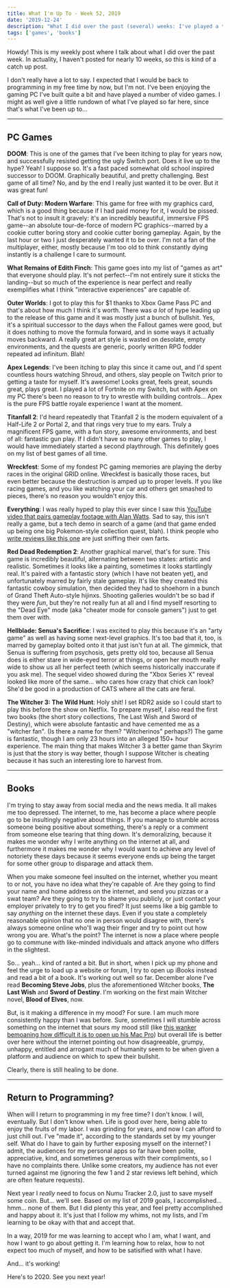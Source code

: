 ```yaml
---
title: What I'm Up To - Week 52, 2019
date: '2019-12-24'
description: "What I did over the past (several) weeks: I've played a ton of video games, and read books."
tags: ['games', 'books']
---
```


Howdy! This is my weekly post where I talk about what I did over the past week. In actuality, I haven't posted for nearly 10 weeks, so this is kind of a catch up post.

I don't really have a lot to say. I expected that I would be back to programming in my free time by now, but I'm not. I've been enjoying the gaming PC I've built quite a bit and have played a number of video games. I might as well give a little rundown of what I've played so far here, since that's what I've been up to...

---

## PC Games

**DOOM**: This is one of the games that I've been itching to play for years now, and successfully resisted getting the ugly Switch port. Does it live up to the hype? Yeah! I suppose so. It's a fast paced somewhat old school inspired successor to DOOM. Graphically beautiful, and pretty challenging. Best game of all time? No, and by the end I really just wanted it to be over. But it was great fun!

**Call of Duty: Modern Warfare**: This game for free with my graphics card, which is a good thing because if I had paid money for it, I would be pissed. That's not to insult it gravely: it's an incredibly beautiful, immersive FPS game--an absolute tour-de-force of modern PC graphics--marred by a cookie cutter boring story and cookie cutter boring gameplay. Again, by the last hour or two I just desperately wanted it to be over. I'm not a fan of the multiplayer, either, mostly because I'm too old to think constantly dying instantly is a challenge I care to surmount.

**What Remains of Edith Finch**: This game goes into my list of "games as art" that everyone should play. It's not perfect--I'm not entirely sure it sticks the landing--but so much of the experience is near perfect and really exemplifies what I think "interactive experiences" are capable of.

**Outer Worlds**: I got to play this for $1 thanks to Xbox Game Pass PC and that's about how much I think it's worth. There was *a lot* of hype leading up to the release of this game and it was mostly just a bunch of bullshit. Yes, it's a spiritual successor to the days when the Fallout games were good, but it does nothing to move the formula forward, and in some ways it actually moves backward. A really great art style is wasted on desolate, empty environments, and the quests are generic, poorly written RPG fodder repeated ad infinitum. Blah!

**Apex Legends**: I've been itching to play this since it came out, and I'd spent countless hours watching Shroud, and others, slay people on Twitch prior to getting a taste for myself. It's awesome! Looks great, feels great, sounds great, plays great. I played a lot of Fortnite on my Switch, but with Apex on my PC there's been no reason to try to wrestle with building controls... Apex is the pure FPS battle royale experience I want at the moment.

**Titanfall 2**: I'd heard repeatedly that Titanfall 2 is the modern equivalent of a Half-Life 2 or Portal 2, and that rings very true to my ears. Truly a magnificent FPS game, with a fun story, awesome environments, and best of all: fantastic gun play. If I didn't have so many other games to play, I would have immediately started a second playthrough. This definitely goes on my list of best games of all time.

**Wreckfest**: Some of my fondest PC gaming memories are playing the derby races in the original GRID online. Wreckfest is basically those races, but even better because the destruction is amped up to proper levels. If you like racing games, and you like watching your car and others get smashed to pieces, there's no reason you wouldn't enjoy this.

**Everything**: I was really hyped to play this ever since I saw this [YouTube video that pairs gameplay footage with Alan Watts](https://www.youtube.com/watch?v=HdJk8ROpuEo). Sad to say, this isn't really a game, but a tech demo in search of a game (and that game ended up being one big Pokemon-style collection quest, blah). I think people who [write reviews like this one](https://www.polygon.com/2017/3/21/14991494/everything-review-ps4-pc) are just sniffing their own farts.

**Red Dead Redemption 2**: Another graphical marvel, that's for sure. This game is incredibly beautiful, alternating between two states: artistic and realistic. Sometimes it looks like a painting, sometimes it looks startlingly real. It's paired with a fantastic story (which I have not beaten yet), and unfortunately marred by fairly stale gameplay. It's like they created this fantastic cowboy simulation, then decided they had to shoehorn in a bunch of Grand Theft Auto-style hijinxs. Shooting galleries wouldn't be so bad if they were *fun*, but they're not really fun at all and I find myself resorting to the "Dead Eye" mode (aka "cheater mode for console gamers") just to get them over with.

**Hellblade: Senua's Sacrifice**: I was excited to play this because it's an "arty game" as well as having some next-level graphics. It's too bad that it, too, is marred by gameplay bolted onto it that just isn't fun at all. The gimmick, that Senua is suffering from psychosis, gets pretty old too, because all Senua does is either stare in wide-eyed terror at things, or open her mouth really wide to show us all her perfect teeth (which seems historically inaccurate if you ask me). The sequel video showed during the "Xbox Series X" reveal looked like more of the same... who cares how crazy that chick can look? She'd be good in a production of CATS where all the cats are feral.

**The Witcher 3: The Wild Hunt**: Holy shit! I set RDR2 aside so I could start to play this before the show on Netflix. To prepare myself, I also read the first two books (the short story collections, The Last Wish and Sword of Destiny), which were absolute fantastic and have cemented me as a "witcher fan". (Is there a name for them? "Witcherinos" perhaps?) The game is fantastic, though I am only 23 hours into an alleged 150+ hour experience. The main thing that makes Witcher 3 a better game than Skyrim is just that the story is way better, though I suppose Witcher is cheating because it has such an interesting lore to harvest from.

---

## Books

I'm trying to stay away from social media and the news media. It all makes me too depressed. The internet, to me, has become a place where people go to be insultingly negative about things. If you manage to stumble across someone being positive about something, there's a reply or a comment from someone else tearing that thing down. It's demoralizing, because it makes me wonder why I write anything on the internet at all, and furthermore it makes me wonder why I would want to achieve any level of notoriety these days because it seems everyone ends up being the target for some other group to disparage and attack them.

When you make someone feel insulted on the internet, whether you meant to or not, you have no idea what they're capable of. Are they going to find your name and home address on the internet, and send you pizzas or a swat team? Are they going to try to shame you publicly, or just contact your employer privately to try to get you fired? It just seems like a big gamble to say *anything* on the internet these days. Even if you state a completely reasonable opinion that no one in person would disagree with, there's always someone online who'll wag their finger and try to point out how wrong you are. What's the point? The internet is now a place where people go to commune with like-minded individuals and attack anyone who differs in the slightest.

So... yeah... kind of ranted a bit. But in short, when I pick up my phone and feel the urge to load up a website or forum, I try to open up iBooks instead and read a bit of a book. It's working out well so far. December alone I've read **Becoming Steve Jobs**, plus the aforementioned Witcher books, **The Last Wish** and **Sword of Destiny**. I'm working on the first main Witcher novel, **Blood of Elves**, now.

But, is it making a difference in my mood? For sure. I am much more consistently happy than I was before. Sure, sometimes I will stumble across something on the internet that sours my mood still (like [this wanker bemoaning how difficult it is to open up his Mac Pro](https://twitter.com/SnazzyQ/status/1209229177750089728)) but overall life is better over here without the internet pointing out how disagreeable, grumpy, unhappy, entitled and arrogant much of humanity seem to be when given a platform and audience on which to spew their bullshit.

Clearly, there is still healing to be done.

---

## Return to Programming?

When will I return to programming in my free time? I don't know. I will, eventually. But I don't know when. Life is good over here, being able to enjoy the fruits of my labor. I was grinding for years, and now I can afford to just chill out. I've "made it", according to the standards set by my younger self. What do I have to gain by further exposing myself on the internet? I admit, the audiences for my personal apps so far have been polite, appreciative, kind, and sometimes generous with their compliments, so I have no complaints there. Unlike some creators, my audience has not ever turned against me (ignoring the few 1 and 2 star reviews left behind, which are often feature requests).

Next year I *really* need to focus on Numu Tracker 2.0, just to save myself some coin. But... we'll see. Based on my list of 2019 goals, I accomplished... hmm... none of them. But I did plenty this year, and feel pretty accomplished and happy about it. It's just that I follow my whims, not my lists, and I'm learning to be okay with that and accept that.

In a way, 2019 for me was learning to accept who I am, what I want, and how I want to go about getting it. I'm learning how to relax, how to not expect too much of myself, and how to be satisified with what I have.

And... it's working!

Here's to 2020. See you next year!
